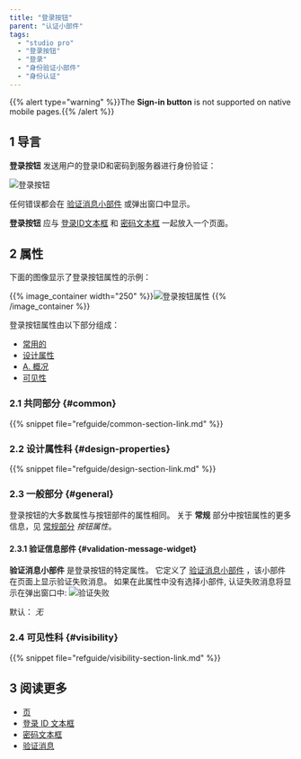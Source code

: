 ```yaml
---
title: "登录按钮"
parent: "认证小部件"
tags:
  - "studio pro"
  - "登录按钮"
  - "登录"
  - "身份验证小部件"
  - "身份认证"
---
```


{{% alert type="warning" %}}The **Sign-in button** is not supported on native mobile pages.{{% /alert %}}

## 1 导言

**登录按钮** 发送用户的登录ID和密码到服务器进行身份验证：

![登录按钮](attachments/authentication-widgets/sign-in-button.png)

任何错误都会在 [验证消息小部件](#validation-message-widget) 或弹出窗口中显示。

**登录按钮** 应与 [登录ID文本框](login-id-text-box) 和 [密码文本框](password-text-box) 一起放入一个页面。

## 2 属性

下面的图像显示了登录按钮属性的示例：

{{% image_container width="250" %}}![登录按钮属性](attachments/authentication-widgets/sign-in-button-properties.png)
{{% /image_container %}}

登录按钮属性由以下部分组成：

* [常用的](#common)
* [设计属性](#design-properties)
* [A. 概况](#general)
* [可见性](#visibility)

### 2.1 共同部分 {#common}

{{% snippet file="refguide/common-section-link.md" %}}

### 2.2 设计属性科 {#design-properties}

{{% snippet file="refguide/design-section-link.md" %}}

### 2.3 一般部分 {#general}

登录按钮的大多数属性与按钮部件的属性相同。 关于 **常规** 部分中按钮属性的更多信息，见 [常规部分](button-properties#general) *按钮属性*。

#### 2.3.1 验证信息部件 {#validation-message-widget}

**验证消息小部件** 是登录按钮的特定属性。 它定义了 [验证消息小部件](validation-message) ，该小部件在页面上显示验证失败消息。 如果在此属性中没有选择小部件, 认证失败消息将显示在弹出窗口中: ![验证失败](attachments/authentication-widgets/validation-failure.png)

默认： *无*

### 2.4 可见性科 {#visibility}

{{% snippet file="refguide/visibility-section-link.md" %}}

## 3 阅读更多

* [页](page)
* [登录 ID 文本框](login-id-text-box)
* [密码文本框](password-text-box)
* [验证消息](validation-message)